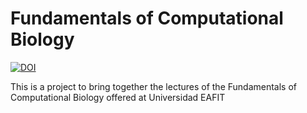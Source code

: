 # Fundamentals of Computational Biology

[![DOI](https://zenodo.org/badge/480487243.svg)](https://zenodo.org/badge/latestdoi/480487243)

This is a project to bring together the lectures of the Fundamentals of Computational Biology offered at Universidad EAFIT

